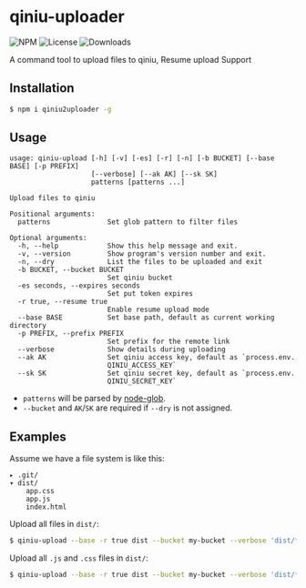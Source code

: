 qiniu-uploader
===

![NPM](https://img.shields.io/npm/v/qiniu2uploader.svg)
![License](https://img.shields.io/npm/l/qiniu2uploader.svg)
![Downloads](https://img.shields.io/npm/dt/qiniu2uploader.svg)

A command tool to upload files to qiniu, Resume upload Support

Installation
---

```sh
$ npm i qiniu2uploader -g
```

Usage
---

```
usage: qiniu-upload [-h] [-v] [-es] [-r] [-n] [-b BUCKET] [--base BASE] [-p PREFIX]
                    [--verbose] [--ak AK] [--sk SK]
                    patterns [patterns ...]

Upload files to qiniu

Positional arguments:
  patterns              Set glob pattern to filter files

Optional arguments:
  -h, --help            Show this help message and exit.
  -v, --version         Show program's version number and exit.
  -n, --dry             List the files to be uploaded and exit
  -b BUCKET, --bucket BUCKET
                        Set qiniu bucket
  -es seconds, --expires seconds         
                        Set put token expires        
  -r true, --resume true 
                        Enable resume upload mode        
  --base BASE           Set base path, default as current working directory
  -p PREFIX, --prefix PREFIX
                        Set prefix for the remote link
  --verbose             Show details during uploading
  --ak AK               Set qiniu access key, default as `process.env.
                        QINIU_ACCESS_KEY`
  --sk SK               Set qiniu secret key, default as `process.env.
                        QINIU_SECRET_KEY`
```

* `patterns` will be parsed by [node-glob](https://github.com/isaacs/node-glob).
* `--bucket` and `AK`/`SK` are required if `--dry` is not assigned.

Examples
---
Assume we have a file system is like this:
```
▸ .git/
▾ dist/
    app.css
    app.js
    index.html
```

Upload all files in `dist/`:
``` sh
$ qiniu-upload --base -r true dist --bucket my-bucket --verbose 'dist/**'
```

Upload all `.js` and `.css` files in `dist/`:
``` sh
$ qiniu-upload --base -r true dist --bucket my-bucket --verbose 'dist/**.@(js|css)'
```
